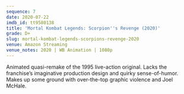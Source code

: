 ```yaml
---
sequence: 7
date: 2020-07-22
imdb_id: tt9580138
title: 'Mortal Kombat Legends: Scorpion''s Revenge (2020)'
grade: D+
slug: mortal-kombat-legends-scorpions-revenge-2020
venue: Amazon Streaming
venue_notes: 2020 | WB Animation | 1080p
---
```


Animated quasi-remake of the 1995 <span data-imdb-id="tt0113855">live-action original</span>. Lacks the franchise’s imaginative production design and quirky sense-of-humor. Makes up some ground with over-the-top graphic violence and Joel McHale.